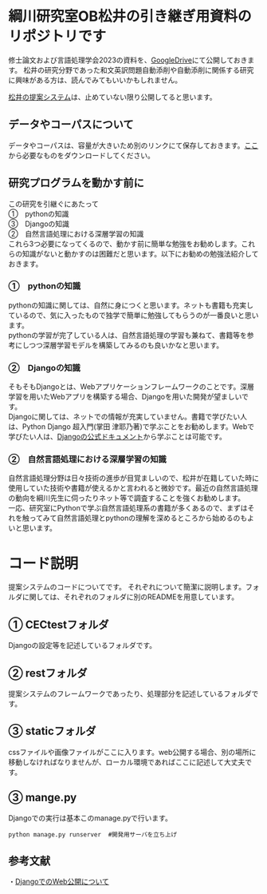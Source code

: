 # 綱川研究室OB松井の引き継ぎ用資料のリポジトリです
修士論文および言語処理学会2023の資料を、[GoogleDrive](https://drive.google.com/drive/folders/1S-hn5aA6fnRFrR3Yy4Cj6Kg6GUHEPtO9?usp=sharing)にて公開しておきます。
松井の研究分野であった和文英訳問題自動添削や自動添削に関係する研究に興味がある方は、読んでみてもいいかもしれません。

[松井の提案システム](https://tsunalab.net/rest/system)は、止めていない限り公開してると思います。

## データやコーパスについて
データやコーパスは、容量が大きいため別のリンクにて保存しておきます。[ここ](https://drive.google.com/drive/folders/1S-hn5aA6fnRFrR3Yy4Cj6Kg6GUHEPtO9?usp=sharing)から必要なものをダウンロードしてください。

## 研究プログラムを動かす前に
この研究を引継ぐにあたって<br>
①　pythonの知識<br>
③　Djangoの知識<br>
②　自然言語処理における深層学習の知識<br>
これら3つ必要になってくるので、動かす前に簡単な勉強をお勧めします。これらの知識がないと動かすのは困難だと思います。以下にお勧めの勉強法紹介しておきます。
### ①　pythonの知識
pythonの知識に関しては、自然に身につくと思います。ネットも書籍も充実しているので、気に入ったもので独学で簡単に勉強してもらうのが一番良いと思います。<br>
pythonの学習が完了している人は、自然言語処理の学習も兼ねて、書籍等を参考にしつつ深層学習モデルを構築してみるのも良いかなと思います。
### ②　Djangoの知識
そもそもDjangoとは、Webアプリケーションフレームワークのことです。深層学習を用いたWebアプリを構築する場合、Djangoを用いた開発が望ましいです。<br>
Djangoに関しては、ネットでの情報が充実していません。書籍で学びたい人は、Python Django 超入門(掌田 津耶乃著)で学ぶことをお勧めします。Webで学びたい人は、[Djangoの公式ドキュメント](https://docs.djangoproject.com/ja/4.1/intro/)から学ぶことは可能です。
### ②　自然言語処理における深層学習の知識
自然言語処理分野は日々技術の進歩が目覚ましいので、松井が在籍していた時に使用していた技術や書籍が使えるかと言われると微妙です。最近の自然言語処理の動向を綱川先生に伺ったりネット等で調査することを強くお勧めします。<br>
一応、研究室にPythonで学ぶ自然言語処理系の書籍が多くあるので、まずはそれを触ってみて自然言語処理とpythonの理解を深めるところから始めるのもよいと思います。
# コード説明
提案システムのコードについてです。
それぞれについて簡潔に説明します。フォルダに関しては、それぞれのフォルダに別のREADMEを用意しています。
## ① CECtestフォルダ
Djangoの設定等を記述しているフォルダです。
## ② restフォルダ
提案システムのフレームワークであったり、処理部分を記述しているフォルダです。
## ③ staticフォルダ
cssファイルや画像ファイルがここに入ります。web公開する場合、別の場所に移動しなければなりませんが、ローカル環境であればここに記述して大丈夫です。
## ③ mange.py
Djangoでの実行は基本このmanage.pyで行います。
```
python manage.py runserver  #開発用サーバを立ち上げ
```

## 参考文献
・[DjangoでのWeb公開について](https://zenn.dev/hathle/books/django-vultr-book)
